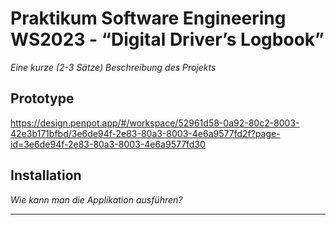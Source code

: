 # Praktikum Software Engineering WS2023 - “Digital Driver’s Logbook”
*Eine kurze (2-3 Sätze) Beschreibung des Projekts* 

## Prototype
https://design.penpot.app/#/workspace/52961d58-0a92-80c2-8003-42e3b171bfbd/3e6de94f-2e83-80a3-8003-4e6a9577fd2f?page-id=3e6de94f-2e83-80a3-8003-4e6a9577fd30

## Installation
*Wie kann man die Applikation ausführen?*

---
